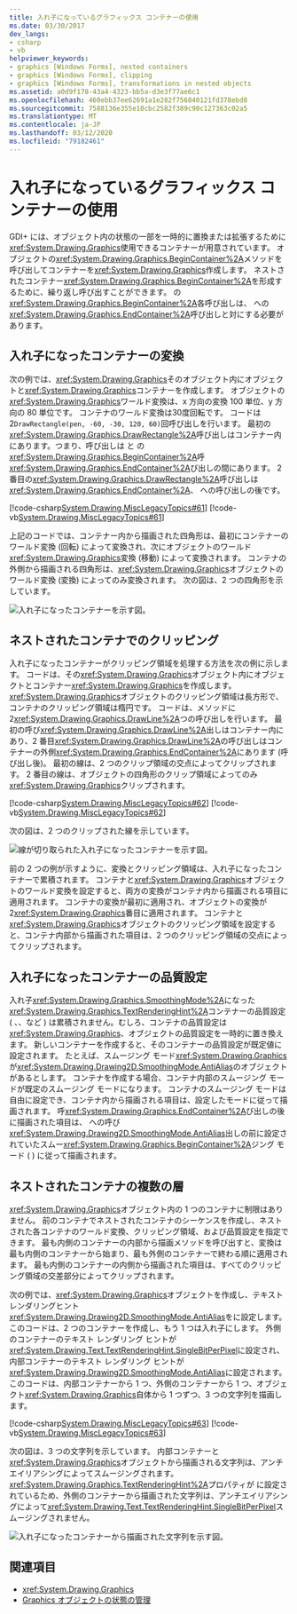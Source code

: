 ```yaml
---
title: 入れ子になっているグラフィックス コンテナーの使用
ms.date: 03/30/2017
dev_langs:
- csharp
- vb
helpviewer_keywords:
- graphics [Windows Forms], nested containers
- graphics [Windows Forms], clipping
- graphics [Windows Forms], transformations in nested objects
ms.assetid: a0d9f178-43a4-4323-bb5a-d3e3f77ae6c1
ms.openlocfilehash: 460ebb37ee62691a1e282f756840121fd378ebd8
ms.sourcegitcommit: 7588136e355e10cbc2582f389c90c127363c02a5
ms.translationtype: MT
ms.contentlocale: ja-JP
ms.lasthandoff: 03/12/2020
ms.locfileid: "79182461"
---
```

# <a name="using-nested-graphics-containers"></a>入れ子になっているグラフィックス コンテナーの使用
GDI+ には、オブジェクト内の状態の一部を一時的に置換または拡張するために<xref:System.Drawing.Graphics>使用できるコンテナーが用意されています。 オブジェクトの<xref:System.Drawing.Graphics.BeginContainer%2A>メソッドを呼び出してコンテナーを<xref:System.Drawing.Graphics>作成します。 ネストされたコンテナー<xref:System.Drawing.Graphics.BeginContainer%2A>を形成するために、繰り返し呼び出すことができます。 の<xref:System.Drawing.Graphics.BeginContainer%2A>各呼び出しは、 への<xref:System.Drawing.Graphics.EndContainer%2A>呼び出しと対にする必要があります。  
  
## <a name="transformations-in-nested-containers"></a>入れ子になったコンテナーの変換  
 次の例では、<xref:System.Drawing.Graphics>そのオブジェクト内にオブジェクトと<xref:System.Drawing.Graphics>コンテナーを作成します。 オブジェクトの<xref:System.Drawing.Graphics>ワールド変換は、x 方向の変換 100 単位、y 方向の 80 単位です。 コンテナのワールド変換は30度回転です。 コードは 2`DrawRectangle(pen, -60, -30, 120, 60)`回呼び出しを行います。 最初の<xref:System.Drawing.Graphics.DrawRectangle%2A>呼び出しはコンテナー内にあります。つまり、呼び出しは と の<xref:System.Drawing.Graphics.BeginContainer%2A>呼<xref:System.Drawing.Graphics.EndContainer%2A>び出しの間にあります。 2 番目の<xref:System.Drawing.Graphics.DrawRectangle%2A>呼び出しは<xref:System.Drawing.Graphics.EndContainer%2A>、 への呼び出しの後です。  
  
 [!code-csharp[System.Drawing.MiscLegacyTopics#61](~/samples/snippets/csharp/VS_Snippets_Winforms/System.Drawing.MiscLegacyTopics/CS/Class1.cs#61)]
 [!code-vb[System.Drawing.MiscLegacyTopics#61](~/samples/snippets/visualbasic/VS_Snippets_Winforms/System.Drawing.MiscLegacyTopics/VB/Class1.vb#61)]  
  
 上記のコードでは、コンテナー内から描画された四角形は、最初にコンテナーのワールド変換 (回転) によって変換され、次にオブジェクトのワールド<xref:System.Drawing.Graphics>変換 (移動) によって変換されます。 コンテナの外側から描画される四角形は、<xref:System.Drawing.Graphics>オブジェクトのワールド変換 (変換) によってのみ変換されます。 次の図は、2 つの四角形を示しています。
  
 ![入れ子になったコンテナーを示す図。](./media/using-nested-graphics-containers/nested-containers-illustration.png)  
  
## <a name="clipping-in-nested-containers"></a>ネストされたコンテナでのクリッピング  
 入れ子になったコンテナーがクリッピング領域を処理する方法を次の例に示します。 コードは、その<xref:System.Drawing.Graphics>オブジェクト内にオブジェクトとコンテナー<xref:System.Drawing.Graphics>を作成します。 <xref:System.Drawing.Graphics>オブジェクトのクリッピング領域は長方形で、コンテナのクリッピング領域は楕円です。 コードは、メソッドに 2<xref:System.Drawing.Graphics.DrawLine%2A>つの呼び出しを行います。 最初の呼び<xref:System.Drawing.Graphics.DrawLine%2A>出しはコンテナー内にあり、2 番目<xref:System.Drawing.Graphics.DrawLine%2A>の呼び出しはコンテナーの外側<xref:System.Drawing.Graphics.EndContainer%2A>にあります (呼び出し後)。 最初の線は、2 つのクリップ領域の交点によってクリップされます。 2 番目の線は、オブジェクトの四角形のクリップ領域によってのみ<xref:System.Drawing.Graphics>クリップされます。  
  
 [!code-csharp[System.Drawing.MiscLegacyTopics#62](~/samples/snippets/csharp/VS_Snippets_Winforms/System.Drawing.MiscLegacyTopics/CS/Class1.cs#62)]
 [!code-vb[System.Drawing.MiscLegacyTopics#62](~/samples/snippets/visualbasic/VS_Snippets_Winforms/System.Drawing.MiscLegacyTopics/VB/Class1.vb#62)]  
  
 次の図は、2 つのクリップされた線を示しています。
  
 ![線が切り取られた入れ子になったコンテナーを示す図。](./media/using-nested-graphics-containers/nested-container-clipped-lines.png)  
  
 前の 2 つの例が示すように、変換とクリッピング領域は、入れ子になったコンテナーで累積されます。 コンテナと<xref:System.Drawing.Graphics>オブジェクトのワールド変換を設定すると、両方の変換がコンテナ内から描画される項目に適用されます。 コンテナの変換が最初に適用され、オブジェクトの変換が 2<xref:System.Drawing.Graphics>番目に適用されます。 コンテナと<xref:System.Drawing.Graphics>オブジェクトのクリッピング領域を設定すると、コンテナ内部から描画された項目は、2 つのクリッピング領域の交点によってクリップされます。  
  
## <a name="quality-settings-in-nested-containers"></a>入れ子になったコンテナーの品質設定  
 入れ子<xref:System.Drawing.Graphics.SmoothingMode%2A>になった<xref:System.Drawing.Graphics.TextRenderingHint%2A>コンテナーの品質設定 ( 、、など ) は累積されません。むしろ、コンテナの品質設定は<xref:System.Drawing.Graphics>、オブジェクトの品質設定を一時的に置き換えます。 新しいコンテナーを作成すると、そのコンテナーの品質設定が既定値に設定されます。 たとえば、スムージング モード<xref:System.Drawing.Graphics>が<xref:System.Drawing.Drawing2D.SmoothingMode.AntiAlias>のオブジェクトがあるとします。 コンテナを作成する場合、コンテナ内部のスムージング モードが既定のスムージング モードになります。 コンテナのスムージング モードは自由に設定でき、コンテナ内から描画される項目は、設定したモードに従って描画されます。 呼<xref:System.Drawing.Graphics.EndContainer%2A>び出しの後に描画された項目は、 への呼び<xref:System.Drawing.Drawing2D.SmoothingMode.AntiAlias>出しの前に設定されていたスムー<xref:System.Drawing.Graphics.BeginContainer%2A>ジング モード ( ) に従って描画されます。  
  
## <a name="several-layers-of-nested-containers"></a>ネストされたコンテナの複数の層  
 <xref:System.Drawing.Graphics>オブジェクト内の 1 つのコンテナに制限はありません。 前のコンテナでネストされたコンテナのシーケンスを作成し、ネストされた各コンテナのワールド変換、クリッピング領域、および品質設定を指定できます。 最も内側のコンテナーの内部から描画メソッドを呼び出すと、変換は最も内側のコンテナーから始まり、最も外側のコンテナーで終わる順に適用されます。 最も内側のコンテナーの内側から描画された項目は、すべてのクリッピング領域の交差部分によってクリップされます。  
  
 次の例では、<xref:System.Drawing.Graphics>オブジェクトを作成し、テキストレンダリングヒント<xref:System.Drawing.Drawing2D.SmoothingMode.AntiAlias>をに設定します。 このコードは、2 つのコンテナーを作成し、もう 1 つは入れ子にします。 外側のコンテナーのテキスト レンダリング ヒントが<xref:System.Drawing.Text.TextRenderingHint.SingleBitPerPixel>に設定され、内部コンテナーのテキスト レンダリング ヒントが<xref:System.Drawing.Drawing2D.SmoothingMode.AntiAlias>に設定されます。 このコードは、内部コンテナーから 1 つ、外側のコンテナーから 1 つ、オブジェクト<xref:System.Drawing.Graphics>自体から 1 つずつ、3 つの文字列を描画します。  
  
 [!code-csharp[System.Drawing.MiscLegacyTopics#63](~/samples/snippets/csharp/VS_Snippets_Winforms/System.Drawing.MiscLegacyTopics/CS/Class1.cs#63)]
 [!code-vb[System.Drawing.MiscLegacyTopics#63](~/samples/snippets/visualbasic/VS_Snippets_Winforms/System.Drawing.MiscLegacyTopics/VB/Class1.vb#63)]  
  
 次の図は、3 つの文字列を示しています。 内部コンテナーと<xref:System.Drawing.Graphics>オブジェクトから描画される文字列は、アンチエイリアシングによってスムージングされます。 <xref:System.Drawing.Graphics.TextRenderingHint%2A>プロパティが に設定されているため、外側のコンテナーから描画された文字列は、アンチエイリアシングによって<xref:System.Drawing.Text.TextRenderingHint.SingleBitPerPixel>スムージングされません。  
  
 ![入れ子になったコンテナーから描画された文字列を示す図。](./media/using-nested-graphics-containers/nested-containers-three-strings.png)  
  
## <a name="see-also"></a>関連項目

- <xref:System.Drawing.Graphics>
- [Graphics オブジェクトの状態の管理](managing-the-state-of-a-graphics-object.md)
